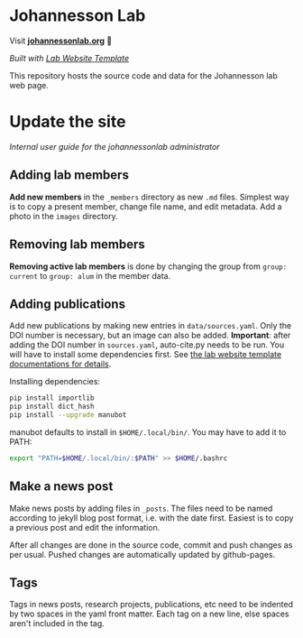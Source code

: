 
# Johannesson Lab

Visit **[johannessonlab.org](https://johannessonlab.org)** 🚀

_Built with [Lab Website Template](https://greene-lab.gitbook.io/lab-website-template-docs)_

This repository hosts the source code and data for the Johannesson lab web page.

# Update the site

_Internal user guide for the johannessonlab administrator_

## Adding lab members
**Add new members** in the `_members` directory as new `.md` files. Simplest way is to copy a present member, change file name, and edit metadata. Add a photo in the `images` directory.

## Removing lab members
**Removing active lab members** is done by changing the group from `group: current` to `group: alum` in the member data.

## Adding publications
Add new publications by making new entries in `data/sources.yaml`. Only the DOI number is necessary, but an image can also be added. **Important**: after adding the DOI number in `sources.yaml`, auto-cite.py needs to be run. You will have to install some dependencies first. See [the lab website template documentations for details](https://greene-lab.gitbook.io/lab-website-template-docs/basics/citations).

Installing dependencies:
```bash
pip install importlib
pip install dict_hash
pip install --upgrade manubot
```
manubot defaults to install in `$HOME/.local/bin/`. You may have to add it to PATH:
```bash
export "PATH=$HOME/.local/bin/:$PATH" >> $HOME/.bashrc
```

## Make a news post
Make news posts by adding files in `_posts`. The files need to be named according to jekyll blog post format, i.e. with the date first. Easiest is to copy a previous post and edit the information.

After all changes are done in the source code, commit and push changes as per usual. Pushed changes are automatically updated by github-pages.

## Tags
Tags in news posts, research projects, publications, etc need to be indented by two spaces in the yaml front matter. Each tag on a new line, else spaces aren't included in the tag.